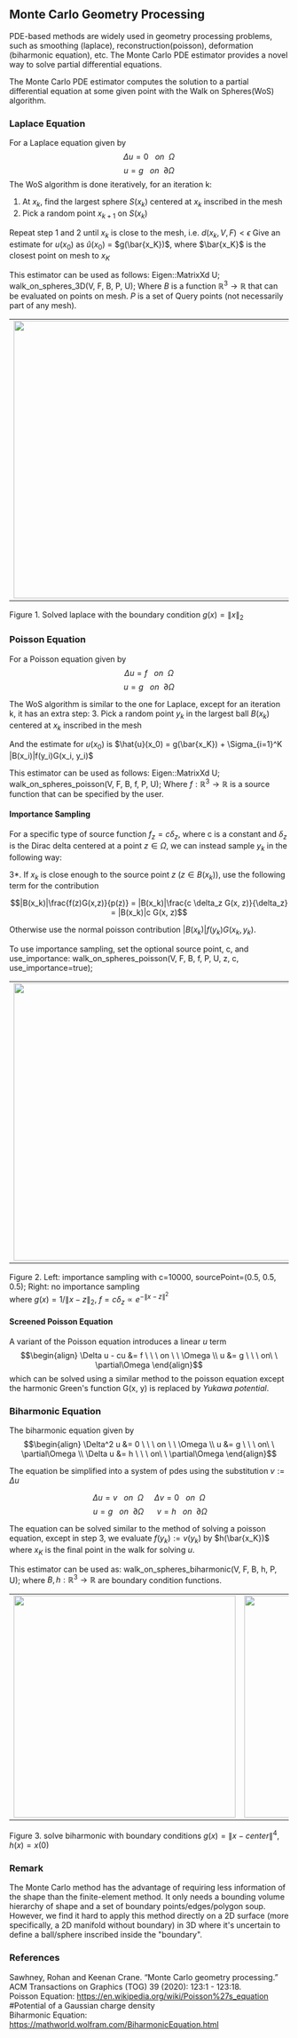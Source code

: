 ## Monte Carlo Geometry Processing

PDE-based methods are widely used in geometry processing problems, such as smoothing (laplace), reconstruction(poisson), deformation (biharmonic equation), etc. The Monte Carlo PDE estimator provides a novel way to solve partial differential equations.

The Monte Carlo PDE estimator computes the solution to a partial differential equation at some given point with the Walk on Spheres(WoS) algorithm.


### Laplace Equation


For a Laplace equation given by 
$$ \Delta u = 0 \ \ \ on \ \ \Omega$$
$$ u = g \ \ \ on \ \ \partial\Omega$$
The WoS algorithm is done iteratively, for an iteration k:
1. At $x_k$, find the largest sphere $S(x_k)$ centered at $x_k$ inscribed in the mesh
2. Pick a random point $x_{k+1}$ on $S(x_k)$

Repeat step 1 and 2 until $x_k$ is close to the mesh, i.e. $d(x_k, V, F) < \epsilon$ 
Give an estimate for $u(x_0)$ as $\hat{u}(x_0)$ = $g(\bar{x_K})$, where $\bar{x_K}$ is the closest point on mesh to $x_K$

This estimator can be used as follows:
Eigen::MatrixXd U;
walk_on_spheres_3D(V, F, B, P, U);
Where $B$ is a function $\mathbb{R}^3 \rightarrow \mathbb{R}$ that can be evaluated on points on mesh. $P$ is a set of Query points (not necessarily part of any mesh).

<table><tr>
<td> <img src="images/bunny_laplacian.png" style="width: 500px;"/> </td>
<td> <img src="images/cactus_laplacian.png" style="width: 500px;"/> </td>
</tr></table>

Figure 1. Solved laplace with the boundary condition $g(x) = \|x\|_2$ 

### Poisson Equation

For a Poisson equation given by
$$\Delta u = f \ \ \ on \ \ \Omega$$
$$u = g \ \ \ on\ \  \partial\Omega$$

The WoS algorithm is similar to the one for Laplace, except for an iteration k, it has an extra step:
3. Pick a random point $y_k$ in the largest ball $B(x_k)$ centered at $x_k$ inscribed in the mesh

And the estimate for $u(x_0)$ is $\hat{u}(x_0) = g(\bar{x_K}) + \Sigma_{i=1}^K |B(x_i)|f(y_i)G(x_i, y_i)$

This estimator can be used as follows:
Eigen::MatrixXd U;
walk_on_spheres_poisson(V, F, B, f, P, U);
Where $f:\mathbb{R}^3 \rightarrow \mathbb{R}$ is a source function that can be specified by the user.

#### Importance Sampling

For a specific type of source function $f_z = c \delta_z$, where c is a constant and 
$\delta_z$ is the Dirac delta centered at a point $z\in \Omega$, we can instead sample $y_k$ in the following way:

3*. If $x_k$ is close enough to the source point $z$ $(z\in B(x_k))$, use the following term for the contribution

$$|B(x_k)|\frac{f(z)G(x,z)}{p(z)} = |B(x_k)|\frac{c \delta_z G(x, z)}{\delta_z} = |B(x_k)|c G(x, z)$$

Otherwise use the normal poisson contribution $|B(x_k)|f(y_k)G(x_k, y_k)$.  


To use importance sampling, set the optional source point, c, and use_importance:
walk_on_spheres_poisson(V, F, B, f, P, U, z, c, use_importance=true);
<table><tr>
<td> <img src="images/with_importance.png" style="width: 500px;"/> </td>
<td> <img src="images/without_importance.png" style="width: 500px;"/> </td>
</tr></table>

Figure 2. Left: importance sampling with c=10000, sourcePoint=(0.5, 0.5, 0.5); Right: no importance sampling  
where $g(x)=1/\|x-z\|_2$, $f=c\delta_z \propto e^{-\|x-z\|^2}$

#### Screened Poisson Equation




A variant of the Poisson equation introduces a linear $u$ term
$$\begin{align} \Delta u - cu &= f \ \ \ on \ \ \Omega \\ u &= g \ \ \ on\ \  \partial\Omega \end{align}$$
which can be solved using a similar method to the poisson equation except the harmonic Green's function G(x, y) is replaced by $Yukawa\ potential$.

### Biharmonic Equation

The biharmonic equation given by
$$\begin{align} \Delta^2 u &= 0 \ \ \ on \ \ \Omega \\ u &= g \ \ \ on\ \  \partial\Omega \\ \Delta u &= h \ \ \ on\ \  \partial\Omega \end{align}$$ 

The equation be simplified into a system of pdes using the substitution $v := \Delta u$ 

$$\Delta u =v \ \ \ on \ \ \Omega \ \ \ \ \ \Delta v = 0 \ \ \ on\ \  \Omega $$
$$\ u =g \ \ \ on \ \ \partial \Omega \ \ \ \ \ \  v=h \ \ \ on\ \  \partial\Omega$$


The equation can be solved similar to the method of solving a poisson equation, except in step 3, we evaluate $f(y_k):=v(y_k)$ by $h(\bar{x_K})$ where $x_K$ is the final point in the walk for solving $u$.


This estimator can be used as: 
walk_on_spheres_biharmonic(V, F, B, h, P, U);
where $B, h: \mathbb{R}^3 \rightarrow \mathbb{R}$ are boundary condition functions.

<table><tr>
<td> <img src="images/cactus_biharmonic.png" style="height: 400px;"/> </td>
<td> <img src="images/elephant_biharmonic.png" style="height: 400px;"/> </td>
</tr></table>

Figure 3. solve biharmonic with boundary conditions $g(x)=\|x - center\|^4$, $h(x)=x(0)$

### Remark

The Monte Carlo method has the advantage of requiring less information of the shape than the finite-element method. It only needs a bounding volume hierarchy of shape and a set of boundary points/edges/polygon soup. However, we find it hard to apply this method directly on a 2D surface (more specifically, a 2D manifold without boundary) in 3D where it's uncertain to define a ball/sphere inscribed inside the "boundary".

### References

Sawhney, Rohan and Keenan Crane. “Monte Carlo geometry processing.” ACM Transactions on Graphics (TOG) 39 (2020): 123:1 - 123:18.  
Poisson Equation: https://en.wikipedia.org/wiki/Poisson%27s_equation #Potential of a Gaussian charge density  
Biharmonic Equation: https://mathworld.wolfram.com/BiharmonicEquation.html  
